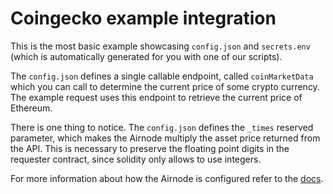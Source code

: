 # Coingecko example integration

This is the most basic example showcasing `config.json` and `secrets.env` (which is automatically generated for you with
one of our scripts).

The `config.json` defines a single callable endpoint, called `coinMarketData` which you can call to determine the
current price of some crypto currency. The example request uses this endpoint to retrieve the current price of Ethereum.

There is one thing to notice. The `config.json` defines the `_times` reserved parameter, which makes the Airnode
multiply the asset price returned from the API. This is necessary to preserve the floating point digits in the requester
contract, since solidity only allows to use integers.

For more information about how the Airnode is configured refer to the
[docs](https://docs.api3.org/reference/airnode/latest/understand/configuring.html).
